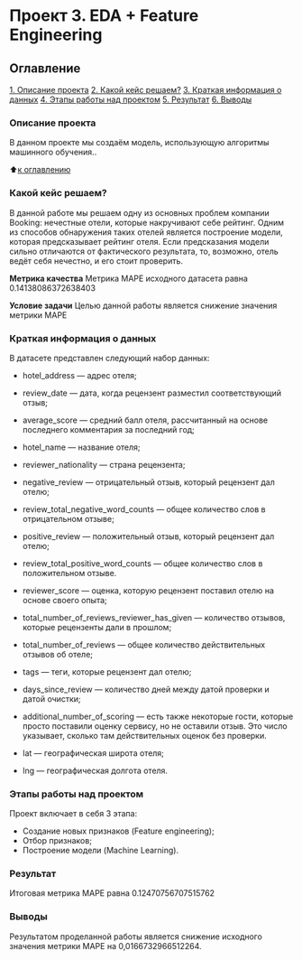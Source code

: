# Проект 3. EDA + Feature Engineering

## **Оглавление**
[1. Описание проекта](https://github.com/Ilya-Zakharenko/sf_data_sciense/tree/main/project_0/README.md#Описание-проекта)
[2. Какой кейс решаем?](https://github.com/Ilya-Zakharenko/sf_data_sciense/tree/main/project_0/README.md#Какой-кейс-решаем)
[3. Краткая информация о данных](https://github.com/Ilya-Zakharenko/sf_data_sciense/tree/main/project_0/README.md#Краткая-информация-о-данных)
[4. Этапы работы над проектом](https://github.com/Ilya-Zakharenko/sf_data_sciense/tree/main/project_0/README.md#Этапы-работы-над-проектом)
[5. Результат](https://github.com/Ilya-Zakharenko/sf_data_sciense/tree/main/project_0/README.md#Результат)
[6. Выводы](https://github.com/Ilya-Zakharenko/sf_data_sciense/tree/main/project_0/README.md#Выводы)

### **Описание проекта**
В данном проекте мы создаём модель, использующую алгоритмы машинного обучения..

:arrow_up:[к оглавлению](https://github.com/Ilya-Zakharenko/sf_data_sciense/tree/main/project_0/README.md#Оглавление)


### **Какой кейс решаем**?
В данной работе мы решаем одну из основных проблем компании Booking: нечестные отели, которые накручивают себе рейтинг. Одним из способов обнаружения таких отелей является построение модели, которая предсказывает рейтинг отеля. Если предсказания модели сильно отличаются от фактического результата, то, возможно, отель ведёт себя нечестно, и его стоит проверить.

**Метрика качества**
Метрика MAPE исходного датасета равна 0.14138086372638403

**Условие задачи**
Целью данной работы является снижение значения метрики MAPE


### Краткая информация о данных
В датасете представлен следующий набор данных:

- hotel_address — адрес отеля;

- review_date — дата, когда рецензент разместил соответствующий отзыв;

- average_score — средний балл отеля, рассчитанный на основе последнего комментария за последний год;

- hotel_name — название отеля;

- reviewer_nationality — страна рецензента;

- negative_review — отрицательный отзыв, который рецензент дал отелю;

- review_total_negative_word_counts — общее количество слов в отрицательном отзыве;

- positive_review — положительный отзыв, который рецензент дал отелю;

- review_total_positive_word_counts — общее количество слов в положительном отзыве.

- reviewer_score — оценка, которую рецензент поставил отелю на основе своего опыта;

- total_number_of_reviews_reviewer_has_given — количество отзывов, которые рецензенты дали в прошлом;

- total_number_of_reviews — общее количество действительных отзывов об отеле;

- tags — теги, которые рецензент дал отелю;

- days_since_review — количество дней между датой проверки и датой очистки;

- additional_number_of_scoring — есть также некоторые гости, которые просто поставили оценку сервису, но не оставили отзыв. Это число указывает, сколько там действительных оценок без проверки.

- lat — географическая широта отеля;

- lng — географическая долгота отеля.


### Этапы работы над проектом
Проект включает в себя 3 этапа:

- Создание новых признаков (Feature engineering);
- Отбор признаков;
- Построение модели (Machine Learning).


### Результат
Итоговая метрика MAPE равна 0.12470756707515762


### Выводы
Результатом проделанной работы является снижение исходного значения метрики MAPE на 0,0166732966512264. 